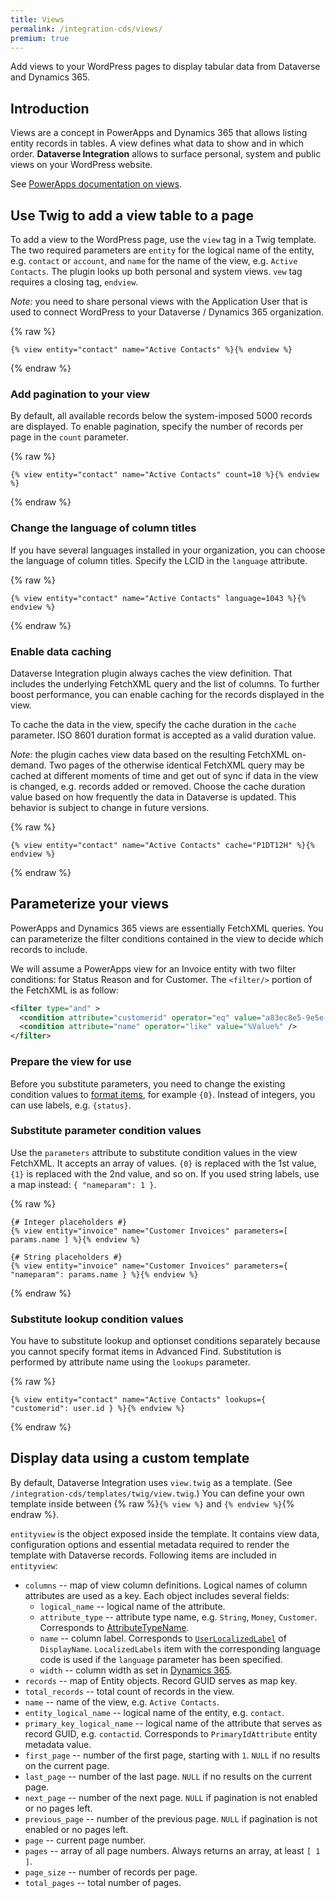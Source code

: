 ```yaml
---
title: Views
permalink: /integration-cds/views/
premium: true
---
```


<p class="lead">Add views to your WordPress pages to display tabular data from Dataverse and Dynamics 365.</p>

## Introduction

Views are a concept in PowerApps and Dynamics 365 that allows listing entity records in tables. A view defines what data to show and in which order. **Dataverse Integration** allows to surface personal, system and public views on your WordPress website.

See [PowerApps documentation on views](https://docs.microsoft.com/en-us/powerapps/maker/model-driven-apps/create-edit-views).

## Use Twig to add a view table to a page

To add a view to the WordPress page, use the `view` tag in a Twig template. The two required parameters are `entity` for the logical name of the entity, e.g. `contact` or `account`, and `name` for the name of the view, e.g. `Active Contacts`. The plugin looks up both personal and system views. `vew` tag requires a closing tag, `endview`.

*Note:* you need to share personal views with the Application User that is used to connect WordPress to your Dataverse / Dynamics 365 organization.

{% raw %}
```twig
{% view entity="contact" name="Active Contacts" %}{% endview %}
```
{% endraw %}

### Add pagination to your view

By default, all available records below the system-imposed 5000 records are displayed. To enable pagination, specify the number of records per page in the `count` parameter.

{% raw %}
```twig
{% view entity="contact" name="Active Contacts" count=10 %}{% endview %}
```
{% endraw %}

### Change the language of column titles

If you have several languages installed in your organization, you can choose the language of column titles. Specify the LCID in the `language` attribute. 

{% raw %}
```twig
{% view entity="contact" name="Active Contacts" language=1043 %}{% endview %}
```
{% endraw %}

### Enable data caching

Dataverse Integration plugin always caches the view definition. That includes the underlying FetchXML query and the list of columns. To further boost performance, you can enable caching for the records displayed in the view.

To cache the data in the view, specify the cache duration in the `cache` parameter. ISO 8601 duration format is accepted as a valid duration value.

*Note:* the plugin caches view data based on the resulting FetchXML on-demand. Two pages of the otherwise identical FetchXML query may be cached at different moments of time and get out of sync if data in the view is changed, e.g. records added or removed. Choose the cache duration value based on how frequently the data in Dataverse is updated. This behavior is subject to change in future versions.

{% raw %}
```twig
{% view entity="contact" name="Active Contacts" cache="P1DT12H" %}{% endview %}
```
{% endraw %}

## Parameterize your views

PowerApps and Dynamics 365 views are essentially FetchXML queries. You can parameterize the filter conditions contained in the view to decide which records to include.

We will assume a PowerApps view for an Invoice entity with two filter conditions: for Status Reason and for Customer. The `<filter/>` portion of the FetchXML is as follow:

```xml
<filter type="and" >
  <condition attribute="customerid" operator="eq" value="a83ec8e5-9e5e-47cd-b5a9-c2ee4eae42c5" />
  <condition attribute="name" operator="like" value="%Value%" />
</filter>
```

### Prepare the view for use

Before you substitute parameters, you need to change the existing condition values to [format items](https://docs.microsoft.com/en-us/dotnet/standard/base-types/composite-formatting), for example `{0}`. Instead of integers, you can use labels, e.g. `{status}`.

### Substitute parameter condition values

Use the `parameters` attribute to substitute condition values in the view FetchXML. It accepts an array of values. `{0}` is replaced with the 1st value, `{1}` is replaced with the 2nd value, and so on. If you used string labels, use a map instead: `{ "nameparam": 1 }`.

{% raw %}
```twig
{# Integer placeholders #}
{% view entity="invoice" name="Customer Invoices" parameters=[ params.name ] %}{% endview %}

{# String placeholders #}
{% view entity="invoice" name="Customer Invoices" parameters={ "nameparam": params.name } %}{% endview %}
```
{% endraw %}

### Substitute lookup condition values

You have to substitute lookup and optionset conditions separately because you cannot specify format items in Advanced Find. Substitution is performed by attribute name using the `lookups` parameter.

 {% raw %}
 ```twig
 {% view entity="contact" name="Active Contacts" lookups={ "customerid": user.id } %}{% endview %}
 ```
 {% endraw %}

## Display data using a custom template

By default, Dataverse Integration uses `view.twig` as a template. (See `/integration-cds/templates/twig/view.twig`.) You can define your own template inside between {% raw %}`{% view %}` and `{% endview %}`{% endraw %}.

`entityview` is the object exposed inside the template. It contains view data, configuration options and essential metadata required to render the template with Dataverse records. Following items are included in `entityview`:

- `columns` -- map of view column definitions. Logical names of column attributes are used as a key. Each object includes several fields:
  - `logical_name` -- logical name of the attribute.
  - `attribute_type` -- attribute type name, e.g. `String`, `Money`, `Customer`. Corresponds to [AttributeTypeName](https://docs.microsoft.com/en-us/dynamics365/customer-engagement/web-api/attributemetadata?view=dynamics-ce-odata-9#properties).
  - `name` -- column label. Corresponds to [`UserLocalizedLabel`](https://docs.microsoft.com/en-us/dynamics365/customer-engagement/web-api/label?view=dynamics-ce-odata-9#properties) of `DisplayName`. `LocalizedLabels` item with the corresponding language code is used if the `language` parameter has been specified.
  - `width` -- column width as set in [Dynamics 365](https://docs.microsoft.com/en-us/dynamics365/sales-professional/customize-views#set-column-width).
- `records` -- map of Entity objects. Record GUID serves as map key.
- `total_records` -- total count of records in the view.
- `name` -- name of the view, e.g. `Active Contacts`.
- `entity_logical_name` -- logical name of the entity, e.g. `contact`.
- `primary_key_logical_name` -- logical name of the attribute that serves as record GUID, e.g. `contactid`. Corresponds to `PrimaryIdAttribute` entity metadata value.
- `first_page` -- number of the first page, starting with `1`. `NULL` if no results on the current page.
- `last_page` -- number of the last page. `NULL` if no results on the current page.
- `next_page` -- number of the next page. `NULL` if pagination is not enabled or no pages left.
- `previous_page` -- number of the previous page. `NULL` if pagination is not enabled or no pages left.
- `page` -- current page number.
- `pages` -- array of all page numbers. Always returns an array, at least `[ 1 ]`.
- `page_size` -- number of records per page.
- `total_pages` -- total number of pages.
